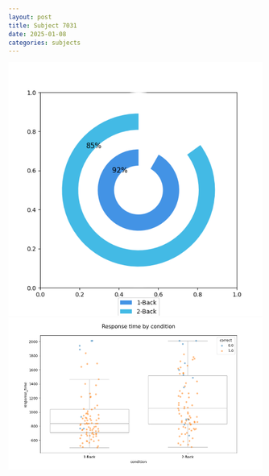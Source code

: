 ```yaml
---
layout: post
title: Subject 7031
date: 2025-01-08
categories: subjects
---
```


![](data/7031/run-21/7031_accuracy_by_condition.png)
![](data/7031/run-21/7031_response_time_by_condition.png)
